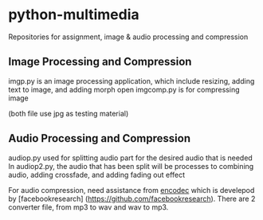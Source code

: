 # python-multimedia
Repositories for assignment, image &amp; audio processing and compression

## Image Processing and Compression
imgp.py is an image processing application, which include resizing, adding text to image, and adding morph open
imgcomp.py is for compressing image

(both file use jpg as testing material)

## Audio Processing and Compression
audiop.py used for splitting audio part for the desired audio that is needed
In audiop2.py, the audio that has been split will be processes to combining audio, adding crossfade, and adding fading out effect

For audio compression, need assistance from [encodec](https://github.com/facebookresearch/encodec) which is develepod by [facebookresearch] (https://github.com/facebookresearch).
There are 2 converter file, from mp3 to wav and wav to mp3.

